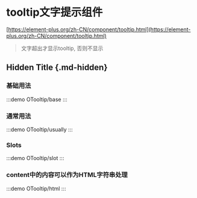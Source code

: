 # tooltip文字提示组件

[https://element-plus.org/zh-CN/component/tooltip.html](https://element-plus.org/zh-CN/component/tooltip.html)

> 文字超出才显示tooltip, 否则不显示

## Hidden Title {.md-hidden}

### 基础用法

:::demo
OTooltip/base
:::

### 通常用法

:::demo
OTooltip/usually
:::

### Slots

:::demo
OTooltip/slot
:::

### content中的内容可以作为HTML字符串处理

:::demo
OTooltip/html
:::

